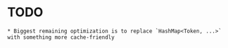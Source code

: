 # TODO

    * Biggest remaining optimization is to replace `HashMap<Token, ...>` with something more cache-friendly